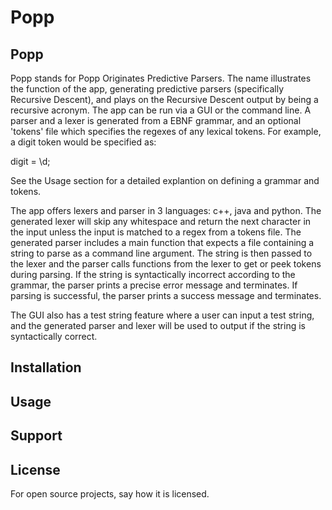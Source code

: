 # Popp

## Popp
Popp stands for Popp Originates Predictive Parsers. The name illustrates the function of the app, generating predictive parsers
(specifically Recursive Descent), and plays on the Recursive Descent output by being a recursive acronym.
The app can be run via a GUI or the command line. A parser and a lexer is generated from a EBNF grammar, and an optional 'tokens' file which
specifies the regexes of any lexical tokens. For example, a digit token would be specified as:

digit = \\d;

See the Usage section for a detailed explantion on defining a grammar and tokens.

The app offers lexers and parser in 3 languages: c++, java and python.
The generated lexer will skip any whitespace and return the next character in the input unless the input is matched to a regex from a tokens file.
The generated parser includes a main function that expects a file containing a string to parse as a command line argument. The string is then passed to the lexer and the parser calls functions from the lexer to get or peek tokens during parsing.
If the string is syntactically incorrect according to the grammar, the parser prints a precise error message and terminates.
If parsing is successful, the parser prints a success message and terminates.

The GUI also has a test string feature where a user can input a test string, and the generated parser and lexer will be used to output if the string is syntactically correct.

## Installation

## Usage


## Support

## License
For open source projects, say how it is licensed.

